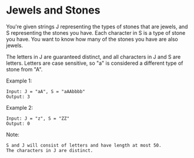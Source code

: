 # Jewels and Stones

You're given strings J representing the types of stones that are jewels, and S representing the stones you have.  Each character in S is a type of stone you have.  You want to know how many of the stones you have are also jewels.

The letters in J are guaranteed distinct, and all characters in J and S are letters. Letters are case sensitive, so "a" is considered a different type of stone from "A".

Example 1:

``` 
Input: J = "aA", S = "aAAbbbb"
Output: 3
```


Example 2:

```
Input: J = "z", S = "ZZ"
Output: 0
```

Note:

    S and J will consist of letters and have length at most 50.
    The characters in J are distinct.

